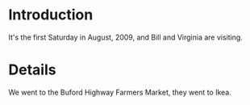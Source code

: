 # Introduction #

It's the first Saturday in August, 2009, and Bill and Virginia are visiting.


# Details #

We went to the Buford Highway Farmers Market, they went to Ikea.